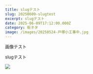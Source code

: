 ```yaml
---
title: slugテスト
slug: 20250609-slugtest
excerpt: slugテスト
date: 2025-06-09T17:12:00.000Z
category: 街ネタ
image: /images/20250524-戸塚小工事中.jpg
---
```

 画像テスト

slugテスト

![](/images/20250524-中外ライフサイエンスパーク.jpg)
